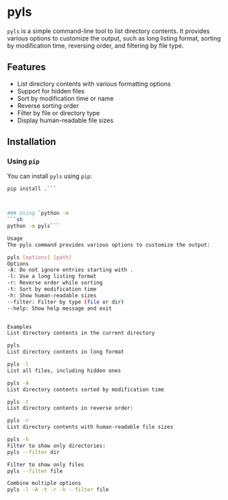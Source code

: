 # pyls

`pyls` is a simple command-line tool to list directory contents. It provides various options to customize the output, such as long listing format, sorting by modification time, reversing order, and filtering by file type.

## Features

- List directory contents with various formatting options
- Support for hidden files
- Sort by modification time or name
- Reverse sorting order
- Filter by file or directory type
- Display human-readable file sizes

## Installation

### Using `pip`

You can install `pyls` using `pip`:

```sh
pip install .```



### Using `python -m
```sh
python -m pyls```

Usage
The pyls command provides various options to customize the output:

pyls [options] [path]
Options
-A: Do not ignore entries starting with .
-l: Use a long listing format
-r: Reverse order while sorting
-t: Sort by modification time
-h: Show human-readable sizes
--filter: Filter by type (file or dir)
--help: Show help message and exit


Examples
List directory contents in the current directory

pyls
List directory contents in long format

pyls -l
List all files, including hidden ones

pyls -A
List directory contents sorted by modification time

pyls -t
List directory contents in reverse order:

pyls -r
List directory contents with human-readable file sizes

pyls -h
Filter to show only directories:
pyls --filter dir

Filter to show only files
pyls --filter file

Combine multiple options
pyls -l -A -t -r -h --filter file
